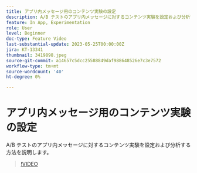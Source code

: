 ```yaml
---
title: アプリ内メッセージ用のコンテンツ実験の設定
description: A/B テストのアプリ内メッセージに対するコンテンツ実験を設定および分析する方法を説明します。
feature: In App, Experimentation
role: User
level: Beginner
doc-type: Feature Video
last-substantial-update: 2023-05-25T00:00:00Z
jira: KT-13341
thumbnail: 3419898.jpeg
source-git-commit: a14657c5dcc25588849daf988648526e7c3e7572
workflow-type: tm+mt
source-wordcount: '40'
ht-degree: 0%

---
```



# アプリ内メッセージ用のコンテンツ実験の設定

A/B テストのアプリ内メッセージに対するコンテンツ実験を設定および分析する方法を説明します。

>[!VIDEO](https://video.tv.adobe.com/v/3419898/?learn=on)
